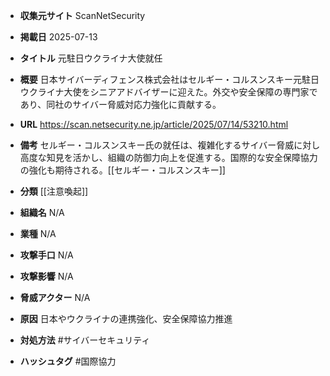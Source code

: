 - **収集元サイト**
ScanNetSecurity

- **掲載日**
2025-07-13

- **タイトル**
元駐日ウクライナ大使就任

- **概要**
日本サイバーディフェンス株式会社はセルギー・コルスンスキー元駐日ウクライナ大使をシニアアドバイザーに迎えた。外交や安全保障の専門家であり、同社のサイバー脅威対応力強化に貢献する。

- **URL**
https://scan.netsecurity.ne.jp/article/2025/07/14/53210.html

- **備考**
セルギー・コルスンスキー氏の就任は、複雑化するサイバー脅威に対し高度な知見を活かし、組織の防御力向上を促進する。国際的な安全保障協力の強化も期待される。[[セルギー・コルスンスキー]]

- **分類**
[[注意喚起]]

- **組織名**
N/A

- **業種**
N/A

- **攻撃手口**
N/A

- **攻撃影響**
N/A

- **脅威アクター**
N/A

- **原因**
日本やウクライナの連携強化、安全保障協力推進

- **対処方法**
#サイバーセキュリティ

- **ハッシュタグ**
#国際協力
